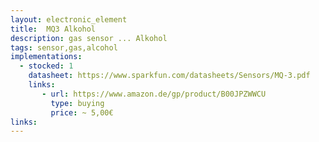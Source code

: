 ```yaml
---
layout: electronic_element
title:  MQ3 Alkohol
description: gas sensor ... Alkohol
tags: sensor,gas,alcohol
implementations:
  - stocked: 1
    datasheet: https://www.sparkfun.com/datasheets/Sensors/MQ-3.pdf
    links:
       - url: https://www.amazon.de/gp/product/B00JPZWWCU
         type: buying
         price: ~ 5,00€         
links:
---
```



